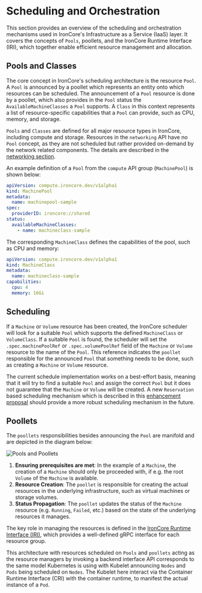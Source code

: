 # Scheduling and Orchestration

This section provides an overview of the scheduling and orchestration mechanisms used in IronCore's Infrastructure as 
a Service (IaaS) layer. It covers the concepts of `Pools`, poollets, and the IronCore Runtime Interface (IRI), 
which together enable efficient resource management and allocation.

## Pools and Classes

The core concept in IronCore's scheduling architecture is the resource `Pool`. A `Pool` is announced by a poollet which represents
an entity onto which resources can be scheduled. The announcement of a `Pool` resource is done by a poollet, which 
also provides in the `Pool` status the `AvailableMachineClasses` a `Pool` supports. A `Class` in this context represents 
a list of resource-specific capabilities that a `Pool` can provide, such as CPU, memory, and storage.

`Pools` and `Classes` are defined for all major resource types in IronCore, including compute and storage. Resources in the
`networking` API have no `Pool` concept, as they are not scheduled but rather provided on-demand by the network related
components. The details are described in the [networking section](/iaas/architecture/networking).

An example definition of a `Pool` from the `compute` API group (`MachinePool`) is shown below:

```yaml
apiVersion: compute.ironcore.dev/v1alpha1
kind: MachinePool
metadata:
  name: machinepool-sample
spec:
  providerID: ironcore://shared
status:
  availableMachineClasses:
    - name: machineclass-sample
```

The corresponding `MachineClass` defines the capabilities of the pool, such as CPU and memory:

```yaml
apiVersion: compute.ironcore.dev/v1alpha1
kind: MachineClass
metadata:
  name: machineclass-sample
capabilities:
  cpu: 4
  memory: 16Gi
```

## Scheduling

If a `Machine` or `Volume` resource has been created, the IronCore scheduler will look for a suitable `Pool` which
supports the defined `MachineClass` or `VolumeClass`. If a suitable `Pool` is found, the scheduler will set the `.spec.machinePoolRef` 
or `.spec.volumePoolRef` field of the `Machine` or `Volume` resource to the name of the `Pool`. This reference indicates
the `poollet` responsible for the announced `Pool` that something needs to be done, such as creating a `Machine` or `Volume` resource.

The current schedule implementation works on a best-effort basis, meaning that it will try to find a suitable `Pool` and
assign the correct `Pool` but it does not guarantee that the `Machine` or `Volume` will be created. A new `Reservation` 
based scheduling mechanism which is described in this [enhancement proposal](https://github.com/ironcore-dev/ironcore/blob/main/docs/proposals/11-scheduling.md)
should provide a more robust scheduling mechanism in the future.

## Poollets 

The `poollets` responsibilities besides announcing the `Pool` are manifold and are depicted in the diagram below:

![Pools and Poollets](/poolsandpoollets.png)

1. **Ensuring prerequisites are met**: In the example of a `Machine`, the creation of a `Machine` should only be 
   proceeded with, if e.g. the root `Volume` of the `Machine` is available. 
2. **Resource Creation**: The `poollet` is responsible for creating the actual resources in the underlying infrastructure, such as 
   virtual machines or storage volumes.
3. **Status Propagation**: The `poollet` updates the status of the `Machine` resource (e.g. `Running`, `Failed`, etc.) based on the 
   state of the underlying resources it manages.

The key role in managing the resources is defined in the [IronCore Runtime Interface (IRI)](/iaas/architecture/runtime-interface), 
which provides a well-defined gRPC interface for each resource group. 

This architecture with resources scheduled on `Pools` and `poollets` acting as the resource managers by invoking a backend
interface API corresponds to the same model Kubernetes is using with Kubelet announcing `Nodes` and `Pods` being scheduled
on `Nodes`. The Kubelet here interact via the Container Runtime Interface (CRI) with the container runtime, to manifest 
the actual instance of a `Pod`.
